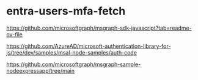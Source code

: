 # entra-users-mfa-fetch

https://github.com/microsoftgraph/msgraph-sdk-javascript?tab=readme-ov-file

https://github.com/AzureAD/microsoft-authentication-library-for-js/tree/dev/samples/msal-node-samples/auth-code

https://github.com/microsoftgraph/msgraph-sample-nodeexpressapp/tree/main